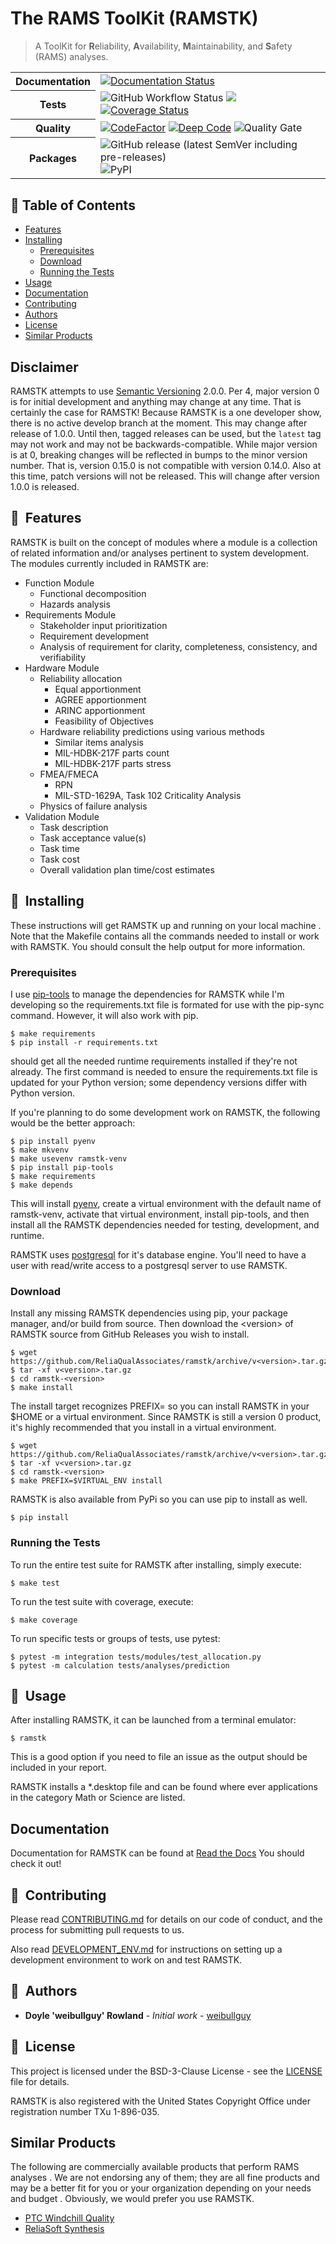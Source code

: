 # The RAMS ToolKit (RAMSTK)
> A ToolKit for **R**eliability, **A**vailability, **M**aintainability, and
> **S**afety (RAMS) analyses.

<table>
    <tr>
        <th>Documentation</th>
        <td>
            <a href='https://ramstk.readthedocs.io/en/latest/?badge=latest'><img src='https://readthedocs.org/projects/ramstk/badge/?version=latest' alt='Documentation Status' /></a>
        </td>
    </tr>
    <tr>
        <th>Tests</th>
        <td>
        <img alt="GitHub Workflow Status" src="https://img.shields.io/github/workflow/status/ReliaQualAssociates/ramstk/RAMSTK%20Test%20Suite?label=Build%20%26%20Test">
        <a href="https://codecov.io/gh/ReliaQualAssociates/ramstk"><img src="https://codecov.io/gh/ReliaQualAssociates/ramstk/branch/master/graph/badge.svg?token=sFOa7EjZAg"/></a>
        <a href='https://coveralls.io/github/ReliaQualAssociates/ramstk?branch=master'><img src='https://coveralls.io/repos/github/ReliaQualAssociates/ramstk/badge.svg?branch=master' alt='Coverage Status' /></a>
    </td>
    </tr>
    <tr>
        <th>Quality</th>
        <td>
            <a href="https://www.codefactor.io/repository/github/reliaqualassociates/ramstk"><img src="https://www.codefactor.io/repository/github/reliaqualassociates/ramstk/badge" alt="CodeFactor" /></a>
            <a href="https://www.deepcode.ai/app/gh/ReliaQualAssociates/ramstk/_/dashboard?utm_content=gh%2FReliaQualAssociates%2Framstk"><img alt="Deep Code" src="https://www.deepcode.ai/api/gh/badge?key=eyJhbGciOiJIUzI1NiIsInR5cCI6IkpXVCJ9.eyJwbGF0Zm9ybTEiOiJnaCIsIm93bmVyMSI6IlJlbGlhUXVhbEFzc29jaWF0ZXMiLCJyZXBvMSI6InJhbXN0ayIsImluY2x1ZGVMaW50IjpmYWxzZSwiYXV0aG9ySWQiOjI1MTA4LCJpYXQiOjE2MDkxMzcwNTl9.R5P6VLkyK1LK6Jc5PjJ8QrLRq6zNuVxnzdjZCJbH7_k"></a>
            <img alt="Quality Gate" src="https://sonarcloud.io/api/project_badges/measure?project=ReliaQualAssociates_ramstk&metric=alert_status">
        </td>
    </tr>
    <tr>
        <th>Packages</th>
        <td>
            <img alt="GitHub release (latest SemVer including pre-releases)" src="https://img.shields.io/github/v/release/ReliaQualAssociates/ramstk?include_prereleases&label=GitHub%20Release">
            <img alt="PyPI" src="https://img.shields.io/pypi/v/ramstk?label=PyPi%20Release">
        </td>
    </tr>
</table>

## 🚩 Table of Contents
- [Features](#-features)
- [Installing](#-installing)
    - [Prerequisites](#prerequisites)
    - [Download](#download)
    - [Running the Tests](#running-the-tests)
- [Usage](#-usage)
- [Documentation](#documentation)
- [Contributing](#-contributing)
- [Authors](#-authors)
- [License](#-license)
- [Similar Products](#similar-products)

## Disclaimer

RAMSTK attempts to use [Semantic Versioning](https://semver.org/) 2.0.0.  Per
4, major version 0 is for initial development and anything may change at
any time.  That is certainly the case for RAMSTK!  Because RAMSTK is a one
developer show, there is no active develop branch at the moment.  This may
change after release of 1.0.0.  Until then, tagged releases can be used, but
the `latest` tag may not work and may not be backwards-compatible.  While major
version is at 0, breaking changes will be reflected in bumps to the minor
version number.  That is, version 0.15.0 is not compatible with version 0.14.0.
Also at this time, patch versions will not be released.  This will change after
version 1.0.0 is released.

## 🎨&nbsp; Features

RAMSTK is built on the concept of modules where a module is a collection of
 related information and/or analyses pertinent to system development.  The
  modules currently included in RAMSTK are:

* Function Module
  - Functional decomposition
  - Hazards analysis
* Requirements Module
  - Stakeholder input prioritization
  - Requirement development
  - Analysis of requirement for clarity, completeness, consistency, and verifiability
* Hardware Module
  - Reliability allocation
      - Equal apportionment
      - AGREE apportionment
      - ARINC apportionment
      - Feasibility of Objectives
  - Hardware reliability predictions using various methods
      - Similar items analysis
      - MIL-HDBK-217F parts count
      - MIL-HDBK-217F parts stress
  - FMEA/FMECA
      - RPN
      - MIL-STD-1629A, Task 102 Criticality Analysis
  - Physics of failure analysis
* Validation Module
  - Task description
  - Task acceptance value(s)
  - Task time
  - Task cost
  - Overall validation plan time/cost estimates

## 💾&nbsp; Installing

These instructions will get RAMSTK up and running on your local machine
. Note that the Makefile contains all the commands needed to install or work
 with RAMSTK.  You should consult the help output for more information.

### Prerequisites

I use [pip-tools](https://github.com/jazzband/pip-tools) to manage the
 dependencies for RAMSTK while I'm developing so the requirements.txt file
  is formated for use with the pip-sync command.  However, it will also work
   with pip.

```shell
$ make requirements
$ pip install -r requirements.txt
```

should get all the needed runtime requirements installed if they're not
already.  The first command is needed to ensure the requirements.txt file is
updated for your Python version; some dependency versions differ with Python
version.

If you're planning to do some development work on RAMSTK, the following
 would be the better approach:

```shell
$ pip install pyenv
$ make mkvenv
$ make usevenv ramstk-venv
$ pip install pip-tools
$ make requirements
$ make depends
```

This will install [pyenv](https://github.com/pyenv/pyenv), create a virtual
 environment with the default name of ramstk-venv, activate that virtual
  environment, install pip-tools, and then install all the RAMSTK
   dependencies needed for testing, development, and runtime.

RAMSTK uses [postgresql](https://www.postgresql.org/) for it's database
 engine.  You'll need to have a user with read/write access to a postgresql
  server to use RAMSTK.

### Download

Install any missing RAMSTK dependencies using pip, your package manager, and/or
build from source.  Then download the \<version> of RAMSTK source from GitHub
Releases you wish to install.

```shell
$ wget https://github.com/ReliaQualAssociates/ramstk/archive/v<version>.tar.gz
$ tar -xf v<version>.tar.gz
$ cd ramstk-<version>
$ make install
```

The install target recognizes PREFIX=<non-default install path> so you can
 install RAMSTK in your $HOME or a virtual environment.  Since RAMSTK is
  still a version 0 product, it's highly recommended that you install in a
   virtual environment.

```shell
$ wget https://github.com/ReliaQualAssociates/ramstk/archive/v<version>.tar.gz
$ tar -xf v<version>.tar.gz
$ cd ramstk-<version>
$ make PREFIX=$VIRTUAL_ENV install
```

RAMSTK is also available from PyPi so you can use pip to install as well.

```shell
$ pip install
```

### Running the Tests

To run the entire test suite for RAMSTK after installing, simply execute:

```shell
$ make test
```

To run the test suite with coverage, execute:

```shell
$ make coverage
```

To run specific tests or groups of tests, use pytest:

```shell
$ pytest -m integration tests/modules/test_allocation.py
$ pytest -m calculation tests/analyses/prediction
```

## 🔨&nbsp; Usage

After installing RAMSTK, it can be launched from a terminal emulator:

```
$ ramstk
```

This is a good option if you need to file an issue as the output should be
 included in your report.

RAMSTK installs a *.desktop file and can be found where ever applications in
 the category Math or Science are listed.

## Documentation

Documentation for RAMSTK can be found at [Read the Docs](https://ramstk.readthedocs.io/en/latest) You should check it out!

## 💬&nbsp; Contributing

Please read [CONTRIBUTING.md](https://github.com/ReliaQualAssociates/ramstk/tree/develop/docs/CONTRIBUTING.md) for details on our code of conduct, and the process for submitting pull requests to us.

Also read [DEVELOPMENT_ENV.md](https://github.com/ReliaQualAssociates/ramstk/tree/develop/docs/DEVELOPMENT_ENV.md) for instructions on setting up a development environment to work on and test RAMSTK.

## 🍞&nbsp; Authors

* **Doyle 'weibullguy' Rowland** - *Initial work* - [weibullguy](https://github.com/weibullguy)

## 📜&nbsp; License
This project is licensed under the BSD-3-Clause License - see the [LICENSE](https://github.com/ReliaQualAssociates/ramstk/blob/develop/LICENSE) file for details.

RAMSTK is also registered with the United States Copyright Office under
 registration number TXu 1-896-035.

## Similar Products

The following are commercially available products that perform RAMS analyses
.  We are not endorsing any of them; they are all fine products and may be a
 better fit for you or your organization depending on your needs and budget
 .  Obviously, we would prefer you use RAMSTK.

* [PTC Windchill Quality](https://www.ptc.com/en/products/plm/capabilities/quality)
* [ReliaSoft Synthesis](https://www.reliasoft.com/products)
